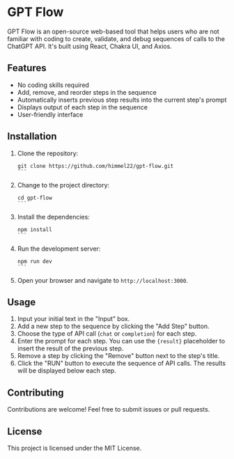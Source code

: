 # GPT Flow

GPT Flow is an open-source web-based tool that helps users who are not familiar with coding to create, validate, and debug sequences of calls to the ChatGPT API. It's built using React, Chakra UI, and Axios.

## Features

- No coding skills required
- Add, remove, and reorder steps in the sequence
- Automatically inserts previous step results into the current step's prompt
- Displays output of each step in the sequence
- User-friendly interface

## Installation

1. Clone the repository:

   ````
   git clone https://github.com/himmel22/gpt-flow.git
   ```

2. Change to the project directory:

   ````
   cd gpt-flow
   ```

3. Install the dependencies:

   ````
   npm install
   ```

4. Run the development server:

   ````
   npm run dev
   ```

5. Open your browser and navigate to `http://localhost:3000`.

## Usage

1. Input your initial text in the "Input" box.
2. Add a new step to the sequence by clicking the "Add Step" button.
3. Choose the type of API call (`chat` or `completion`) for each step.
4. Enter the prompt for each step. You can use the `{result}` placeholder to insert the result of the previous step.
5. Remove a step by clicking the "Remove" button next to the step's title.
6. Click the "RUN" button to execute the sequence of API calls. The results will be displayed below each step.

## Contributing

Contributions are welcome! Feel free to submit issues or pull requests.

## License

This project is licensed under the MIT License.